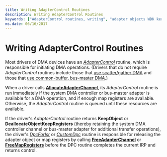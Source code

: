 ```yaml
---
title: Writing AdapterControl Routines
description: Writing AdapterControl Routines
keywords: ["AdapterControl routines, writing", "adapter objects WDK kernel , writing AdapterControl routines", "DMA transfers WDK kernel , writing AdapterControl routines"]
ms.date: 06/16/2017
---
```


# Writing AdapterControl Routines





Most drivers of DMA devices have an [*AdapterControl*](/windows-hardware/drivers/ddi/wdm/nc-wdm-driver_control) routine, which is responsible for initiating DMA operations. (Drivers that do not require *AdapterControl* routines include those that [use scatter/gather DMA](using-scatter-gather-dma.md) and those that [use common-buffer, bus-master DMA](using-common-buffer-bus-master-dma.md).)

When a driver calls [**AllocateAdapterChannel**](/windows-hardware/drivers/ddi/wdm/nc-wdm-pallocate_adapter_channel), its *AdapterControl* routine is run immediately if the system DMA controller or bus-master adapter is available for a DMA operation, and if enough map registers are available. Otherwise, the *AdapterControl* routine is queued until these resources are available.

If the driver's *AdapterControl* routine returns **KeepObject** or **DeallocateObjectKeepRegisters** (thereby retaining the system DMA controller channel or bus-master adapter for additional transfer operations), the driver's [*DpcForIsr*](/windows-hardware/drivers/ddi/wdm/nc-wdm-io_dpc_routine) or [*CustomDpc*](/windows-hardware/drivers/ddi/wdm/nc-wdm-kdeferred_routine) routine is responsible for releasing the adapter object or map registers by calling [**FreeAdapterChannel**](/windows-hardware/drivers/ddi/wdm/nc-wdm-pfree_adapter_channel) or [**FreeMapRegisters**](/windows-hardware/drivers/ddi/wdm/nc-wdm-pfree_map_registers) before the DPC routine completes the current IRP and returns control.

 


